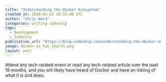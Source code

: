 ```yaml
---
title: "Understanding the Docker Ecosystem"
created_at: 2016-03-22 15:15:46 UTC
author: "Chris Ward"
categories: writing codeship
tags:
  - Development
  - Industry
publication_url: "https://blog.codeship.com/understanding-the-docker-ecosystem/"
image: docker_es_hub_search.png
layout: post
---
```

Attend any tech-related event or read any tech-related article over the past 18 months, and you will likely have heard of Docker and have an inkling of what it is and does.

